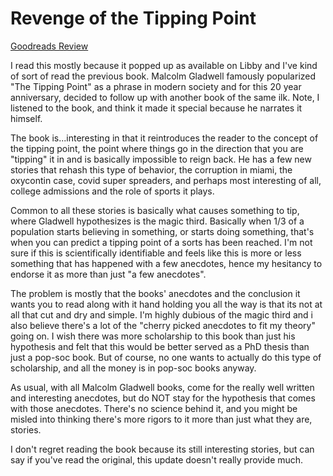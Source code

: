# Revenge of the Tipping Point
[Goodreads Review](https://www.goodreads.com/review/show/7019603558)

I read this mostly because it popped up as available on Libby and I've kind of sort of read the previous book. Malcolm Gladwell famously popularized "The Tipping Point" as a phrase in modern society and for this 20 year anniversary, decided to follow up with another book of the same ilk. Note, I listened to the book, and think it made it special because he narrates it himself.

The book is...interesting in that it reintroduces the reader to the concept of the tipping point, the point where things go in the direction that you are "tipping" it in and is basically impossible to reign back. He has a few new stories that rehash this type of behavior, the corruption in miami, the oxycontin case, covid super spreaders, and perhaps most interesting of all, college admissions and the role of sports it plays.

Common to all these stories is basically what causes something to tip, where Gladwell hypothesizes is the magic third. Basically when 1/3 of a population starts believing in something, or starts doing something, that's when you can predict a tipping point of a sorts has been reached. I'm not sure if this is scientifically identifiable and feels like this is more or less something that has happened with a few anecdotes, hence my hesitancy to endorse it as more than just "a few anecdotes".

The problem is mostly that the books' anecdotes and the conclusion it wants you to read along with it hand holding you all the way is that its not at all that cut and dry and simple. I'm highly dubious of the magic third and i also believe there's a lot of the "cherry picked anecdotes to fit my theory" going on. I wish there was more scholarship to this book than just his hypothesis and felt that this would be better served as a PhD thesis than just a pop-soc book. But of course, no one wants to actually do this type of scholarship, and all the money is in pop-soc books anyway.

As usual, with all Malcolm Gladwell books, come for the really well written and interesting anecdotes, but do NOT stay for the hypothesis that comes with those anecdotes. There's no science behind it, and you might be misled into thinking there's more rigors to it more than just what they are, stories.

I don't regret reading the book because its still interesting stories, but can say if you've read the original, this update doesn't really provide much.
